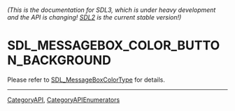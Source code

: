 ###### (This is the documentation for SDL3, which is under heavy development and the API is changing! [SDL2](https://wiki.libsdl.org/SDL2/) is the current stable version!)
# SDL_MESSAGEBOX_COLOR_BUTTON_BACKGROUND

Please refer to [SDL_MessageBoxColorType](SDL_MessageBoxColorType) for details.

----
[CategoryAPI](CategoryAPI), [CategoryAPIEnumerators](CategoryAPIEnumerators)


